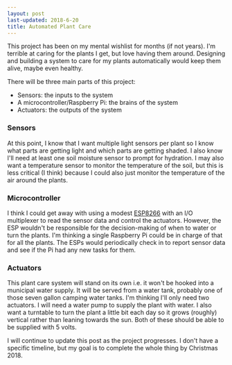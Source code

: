 ```yaml
---
layout: post
last-updated: 2018-6-20
title: Automated Plant Care
---
```

This project has been on my mental wishlist for months (if not years). I'm terrible at caring for the plants I get, but love having them around. Designing and building a system to care for my plants automatically would keep them alive, maybe even healthy. 

There will be three main parts of this project:

- Sensors: the inputs to the system
- A microcontroller/Raspberry Pi: the brains of the system
- Actuators: the outputs of the system

### Sensors
At this point, I know that I want multiple light sensors per plant so I know what parts are getting light and which parts are getting shaded. I also know I'll need at least one soil moisture sensor to prompt for hydration. I may also want a temperature sensor to monitor the temperature of the soil, but this is less critical (I think) because I could also just monitor the temperature of the air around the plants.

### Microcontroller
I think I could get away with using a modest [ESP8266](https://www.sparkfun.com/products/13678) with an I/O multiplexer to read the sensor data and control the actuators. However, the ESP wouldn't be responsible for the decision-making of when to water or turn the plants. I'm thinking a single Raspberry Pi could be in charge of that for all the plants. The ESPs would periodically check in to report sensor data and see if the Pi had any new tasks for them. 

### Actuators
This plant care system will stand on its own i.e. it won't be hooked into a municipal water supply. It will be served from a water tank, probably one of those seven gallon camping water tanks. I'm thinking I'll only need two actuators. I will need a water pump to supply the plant with water. I also want a turntable to turn the plant a little bit each day so it grows (roughly) vertical rather than leaning towards the sun. Both of these should be able to be supplied with 5 volts.

I will continue to update this post as the project progresses. I don't have a specific timeline, but my goal is to complete the whole thing by Christmas 2018. 
